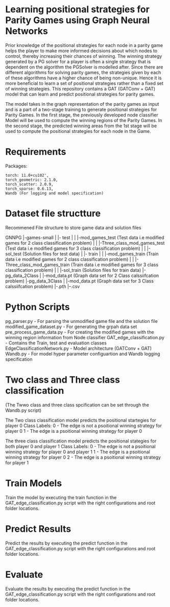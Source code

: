 # Learning positional strategies for Parity Games using Graph Neural Networks

Prior knowledge of the positional strategies for each node in a parity game helps the player to make more informed decisions about which nodes to control, thereby increasing their chances of winning. The winning strategy generated by a PG solver for a player is often a single strategy that is dependent on the algorithm the PGSolver is modelled after. Since there are different algorithms for solving parity games, the strategies given by each of these algorithms have a higher chance of being non-unique. Hence it is more beneficial to learn a set of positional strategies rather than a fixed set of winning strategies. This repository contains a GAT (GATConv + GAT) model that can learn and predict positional strategies for parity games. 

The model takes in the graph representation of the parity games as input and is a part of a two-stage training to generate positional strategies for Parity Games. In the first stage, the previously developed node classifier Model will be used to compute the winning regions of the Parity Games. In the second stage, the predicted winning areas from the 1st stage will be used to compute the positional strategies for each node in the Game. 

# Requirements 
  Packages: 
  
    torch: 11.0+cu102', 
    torch_geometric: 2.1.0, 
    torch_scatter: 2.0.9, 
    torch_sparse: 0.6.13, 
    Wandb (For logging and model specification)
    
# Dataset file structture
  
  Recommened File structure to store game data and solution files 
  
  GNNPG
  |-games-small
  | |- test
  | |  |-mod_games_test              (Test data i.e modified games for 2 class classification problem)
  | |  |-Three_class_mod_games_test  (Test data i.e modified games for 3 class classification problem)
  | |  |-sol_test                    (Solution files for test data)
  | |- train
  | |  |-mod_games_train             (Train data i.e modified games for 2 class classification problem)
  | |  |-Three_class_mod_games_train (Train data i.e modified games for 3 class classification problem)
  | |  |-sol_train                   (Solution files for train data)
  |-pg_data_2Class
  | |-mod_data.pt                    (Graph data set for 2 Class calssiifcation problem)
  |-pg_data_3Class
  | |-mod_data.pt                    (Graph data set for 3 Class calssiifcation problem)
  |-<Weight Files>.pth
  |–<Prediction resuts>.csv

# Python Scripts

pg_parser.py - For parsing the unmodified game file and the solution file
modified_game_dataset.py - For generating the grpah data set 
pre_process_game_data.py - For creating the modified games with the winning region information from Node classifier
GAT_edge_classification.py - Contains the Train, test and evaluation classes
EdgeClassificationNetwork.py - Model architecture (GATConv + GAT)
Wandb.py - For model hyper parameter configuartion and Wandb logging specification
  
# Two class and Three class classification 
 
(The Twwo class and three class spcification can be set through the Wandb.py script) 

The Two class classification model predicts the positional startegies for player 0
    Class Labels: 0 - The edge is not a psoitional winning strategy for player 0
                  1 - The edge is a psoitional winning strategy for player 0
  
The three class classification model predicts the positional stategies for both player 0 and player 1
    Class Labels: 0 - The edge is not a psoitional winning strategy for player 0 and player 1
                  1 - The edge is a psoitional winning strategy for player 0
                  2 - The edge is a psoitional winning strategy for player 1  
 
   
# Train Models

  Train the model by executing the train function in the GAT_edge_classification.py script with the right configurations and root folder locations.
  
# Predict Results
  Predict the results by executing the predict function in the GAT_edge_classification.py script with the right configurations and root folder locations.
  
# Evaluate 
  
  Evaluate the results by executing the predict function in the GAT_edge_classification.py script with the right configurations and root folder locations.

